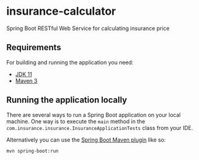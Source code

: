 # insurance-calculator
Spring Boot RESTful Web Service for calculating insurance price
## Requirements

For building and running the application you need:

- [JDK 11](http://www.oracle.com/technetwork/java/javase)
- [Maven 3](https://maven.apache.org)

## Running the application locally

There are several ways to run a Spring Boot application on your local machine. One way is to execute the `main` method in the `com.insurance.insurance.InsuranceApplicationTests` class from your IDE.

Alternatively you can use the [Spring Boot Maven plugin](https://docs.spring.io/spring-boot/docs/current/reference/html/build-tool-plugins-maven-plugin.html) like so:

```shell
mvn spring-boot:run
```
